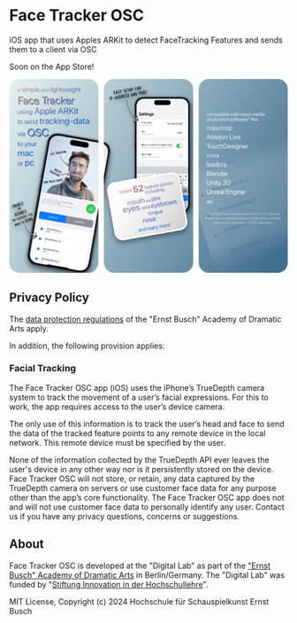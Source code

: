 # Face Tracker OSC

iOS app that uses Apples ARKit to detect FaceTracking Features and sends them to a client via OSC

Soon on the App Store!

![Face Tracker OSC Screenshots](img/FTO_Triptych.jpg)

## Privacy Policy

The [data protection regulations](https://www.hfs-berlin.de/datenschutz/) of the "Ernst Busch" Academy of Dramatic Arts apply. 

In addition, the following provision applies:

### Facial Tracking
The Face Tracker OSC app (iOS) uses the iPhone’s TrueDepth camera system to track the movement of a user’s facial expressions. For this to work, the app requires access to the user’s device camera. 

The only use of this information is to track the user’s head and face to send the data of the tracked feature points to any remote device in the local network. This remote device must be specified by the user.

None of the information collected by the TrueDepth API ever leaves the user's device in any other way nor is it persistently stored on the device. Face Tracker OSC will not store, or retain, any data captured by the TrueDepth camera on servers or use customer face data for any purpose other than the app’s core functionality. The Face Tracker OSC app does not and will not use customer face data to personally identify any user. Contact us if you have any privacy questions, concerns or suggestions.

## About

Face Tracker OSC is developed at the "Digital Lab" as part of the ["Ernst Busch" Academy of Dramatic Arts](https://www.hfs-berlin.de) in Berlin/Germany. The "Digital Lab" was funded by "[Stiftung Innovation in der Hochschullehre](https://stiftung-hochschullehre.de)".

MIT License, Copyright (c) 2024 Hochschule für Schauspielkunst Ernst Busch